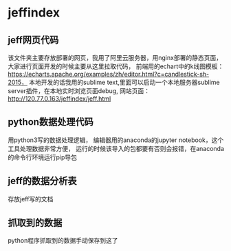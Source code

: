 # jeffindex

## jeff网页代码
   该文件夹主要存放部署的网页，我用了阿里云服务器，用nginx部署的静态页面，
   大家进行页面开发的时候主要从这里拉取代码，
   前端用的echart中的k线图模板：https://echarts.apache.org/examples/zh/editor.html?c=candlestick-sh-2015，
   本地开发的话我用的sublime text,里面可以启动一个本地服务器sublime server插件，在本地实时浏览页面debug,
   网站页面：http://120.77.0.163/jeffindex/jeff.html
## python数据处理代码
   用python3写的数据处理逻辑，
   编辑器用的anaconda的jupyter notebook，这个工具处理数据非常方便，
   运行的时候该导入的包都要有否则会报错，在anaconda的命令行环境运行pip导包
## jeff的数据分析表
   存放jeff写的文档
## 抓取到的数据
   python程序抓取到的数据手动保存到这了
